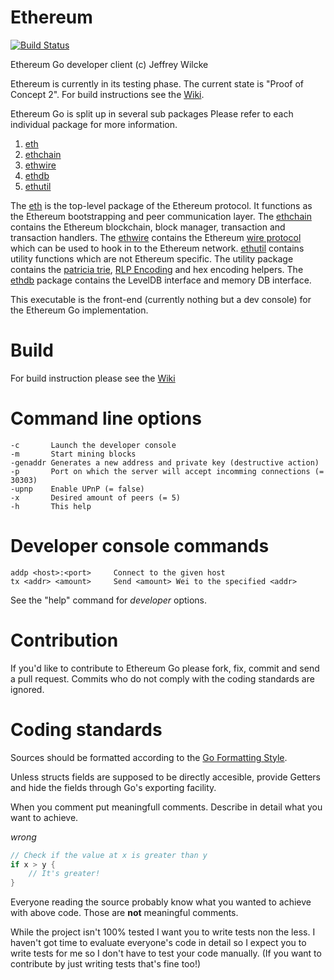 Ethereum
========

[![Build Status](https://travis-ci.org/ethereum/go-ethereum.png?branch=master)](https://travis-ci.org/ethereum/go-ethereum)

Ethereum Go developer client (c) Jeffrey Wilcke

Ethereum is currently in its testing phase. The current state is "Proof
of Concept 2". For build instructions see the [Wiki](https://github.com/ethereum/go-ethereum/wiki/Building-Edge).

Ethereum Go is split up in several sub packages Please refer to each
individual package for more information.
  1. [eth](https://github.com/ethereum/eth-go)
  2. [ethchain](https://github.com/ethereum/ethchain-go)
  3. [ethwire](https://github.com/ethereum/ethwire-go)
  4. [ethdb](https://github.com/ethereum/ethdb-go)
  5. [ethutil](https://github.com/ethereum/ethutil-go)

The [eth](https://github.com/ethereum/eth-go) is the top-level package
of the Ethereum protocol. It functions as the Ethereum bootstrapping and
peer communication layer. The [ethchain](https://github.com/ethereum/ethchain-go)
contains the Ethereum blockchain, block manager, transaction and
transaction handlers. The [ethwire](https://github.com/ethereum/ethwire-go) contains
the Ethereum [wire protocol](http://wiki.ethereum.org/index.php/Wire_Protocol) which can be used
to hook in to the Ethereum network. [ethutil](https://github.com/ethereum/ethutil-go) contains
utility functions which are not Ethereum specific. The utility package
contains the [patricia trie](http://wiki.ethereum.org/index.php/Patricia_Tree),
[RLP Encoding](http://wiki.ethereum.org/index.php/RLP) and hex encoding
helpers. The [ethdb](https://github.com/ethereum/ethdb-go) package
contains the LevelDB interface and memory DB interface.

This executable is the front-end (currently nothing but a dev console) for
the Ethereum Go implementation.

Build
=======

For build instruction please see the [Wiki](https://github.com/ethereum/go-ethereum/wiki/Building-Edge)


Command line options
====================

```
-c       Launch the developer console
-m       Start mining blocks
-genaddr Generates a new address and private key (destructive action)
-p       Port on which the server will accept incomming connections (= 30303)
-upnp    Enable UPnP (= false)
-x       Desired amount of peers (= 5)
-h       This help
```

Developer console commands
==========================

```
addp <host>:<port>     Connect to the given host
tx <addr> <amount>     Send <amount> Wei to the specified <addr>
```

See the "help" command for *developer* options.

Contribution
============

If you'd like to contribute to Ethereum Go please fork, fix, commit and
send a pull request. Commits who do not comply with the coding standards
are ignored.

Coding standards
================

Sources should be formatted according to the [Go Formatting
Style](http://golang.org/doc/effective_go.html#formatting).

Unless structs fields are supposed to be directly accesible, provide
Getters and hide the fields through Go's exporting facility.

When you comment put meaningfull comments. Describe in detail what you
want to achieve.

*wrong*

```go
// Check if the value at x is greater than y
if x > y {
    // It's greater!
}
```

Everyone reading the source probably know what you wanted to achieve
with above code. Those are **not** meaningful comments.

While the project isn't 100% tested I want you to write tests non the
less. I haven't got time to evaluate everyone's code in detail so I
expect you to write tests for me so I don't have to test your code
manually. (If you want to contribute by just writing tests that's fine
too!)

